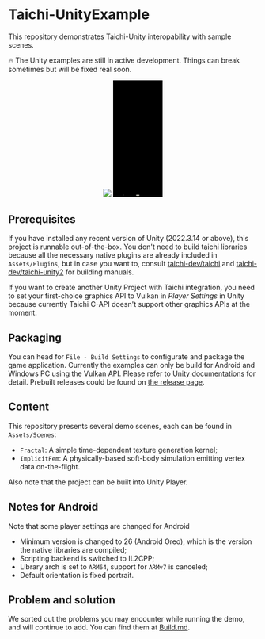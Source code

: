 # Taichi-UnityExample

This repository demonstrates Taichi-Unity interopability with sample scenes.

🔥 The Unity examples are still in active development. Things can break sometimes but will be fixed real soon.

<div align=center>
<img src = "img/fractal_demo.gif" width = "46.7%"> <img src = "img/implicit-fem-recording.gif"width = "20%">
</div>

## Prerequisites

If you have installed any recent version of Unity (2022.3.14 or above), this project is runnable out-of-the-box. You don't need to build taichi libraries because all the necessary native plugins are already included in `Assets/Plugins`, but in case you want to, consult [taichi-dev/taichi](https://github.com/taichi-dev/taichi) and [taichi-dev/taichi-unity2](https://github.com/taichi-dev/taichi-unity2) for building manuals.

If you want to create another Unity Project with Taichi integration, you need to set your first-choice graphics API to Vulkan in *Player Settings* in Unity because currently Taichi C-API doesn't support other graphics APIs at the moment.

## Packaging

You can head for `File - Build Settings` to configurate and package the game application. Currently the examples can only be build for Android and Windows PC using the Vulkan API. Please refer to [Unity documentations](https://docs.unity3d.com/Manual/BuildSettings.html) for detail. Prebuilt releases could be found on [the release page](https://github.com/taichi-dev/Taichi-UnityExample/releases).

## Content

This repository presents several demo scenes, each can be found in `Assets/Scenes`:

- `Fractal`: A simple time-dependent texture generation kernel;
- `ImplicitFem`: A physically-based soft-body simulation emitting vertex data on-the-flight.

Also note that the project can be built into Unity Player.

## Notes for Android

Note that some player settings are changed for Android

- Minimum version is changed to 26 (Android Oreo), which is the version the native libraries are compiled;
- Scripting backend is switched to IL2CPP;
- Library arch is set to `ARM64`, support for `ARMv7` is canceled;
- Default orientation is fixed portrait.
## Problem and solution
We sorted out the problems you may encounter while running the demo, and will continue to add. You can find them at [Build.md](Build.md).